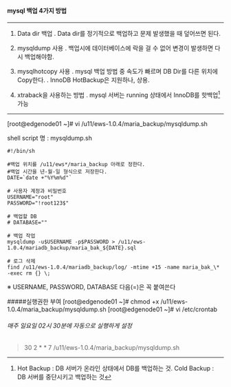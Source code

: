 #### mysql 백업 4가지 방법
- - -
1. Data dir 백업
	.  Data dir를 정기적으로 백업하고 문제 발생했을 때 덮어쓰면 된다.

2. mysqldump 사용
	. 백업시에 데이터베이스에 락을 걸 수 없어 변경이 발생하면 다시 백업해야함.


3. mysqlhotcopy 사용
	. mysql 백업 방법 중 속도가 빠르며 DB Dir를 다른 위치에 Copy한다.
    . InnoDB HotBackup은 지원하나, 상용.
    
4. xtraback을 사용하는 방법
	. mysql 서버는 running 상태에서 InnoDB를 핫백업[^1] 가능


[^1]: Hot Backup : DB 서버가 온라인 상태에서 DB를 백업하는 것.
Cold Backup : DB 서버를 중단시키고 백업하는 것

------------------------


[root@edgenode01 ~]# vi /u11/ews-1.0.4/maria_backup/mysqldump.sh

shell script 명 : mysqldump.sh
```Shell 
#!/bin/sh

#백업 위치를 /u11/ews*/maria_backup 아래로 정한다.
#백업 시간을 년-월-일 형식으로 저장한다.
DATE=`date +"%Y%m%d"`

# 사용자 계정과 비밀번호
USERNAME="root"
PASSWORD="!root123$"

# 백업할 DB
# DATABASE=""

# 백업 작업
mysqldump -u$USERNAME -p$PASSWORD > /u11/ews-1.0.4/mariadb_backup/maria_bak_${DATE}.sql

# 로그 삭제
find /u11/ews-1.0.4/mariadb_backup/log/ -mtime +15 -name maria_bak_\* -exec rm {} \;

```

※ USERNAME, PASSWORD, DATABASE 다음(=)은 꼭 붙여쓴다


#####실행권한 부여
[root@edgenode01 ~]# chmod +x /u11/ews-1.0.4/maria_backup/mysqldump.sh
[root@edgenode01 ~]# vi /etc/crontab

###### 매주 일요일 02시 30분에 자동으로 실행하게 설정
> 30 2 * * 7 /u11/ews-1.0.4/maria_backup/mysqldump.sh